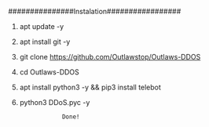 ###############Instalation#################

1. apt update -y 

2. apt install git -y

3. git clone https://github.com/Outlawstop/Outlaws-DDOS

4. cd Outlaws-DDOS

5. apt install python3 -y && pip3 install telebot

6. python3 DDoS.pyc -y

                   Done!
